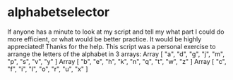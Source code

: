 # alphabetselector
If anyone has a minute to look at my script and tell my what part I could do more efficient, or what would be better practice. It would be highly appreciated! Thanks for the help. This script was a personal exercise to arrange the letters of the alphabet in 3 arrays: Array [ "a", "d", "g", "j", "m", "p", "s", "v", "y" ] Array [ "b", "e", "h", "k", "n", "q", "t", "w", "z" ] Array [ "c", "f", "i", "l", "o", "r", "u", "x" ]
